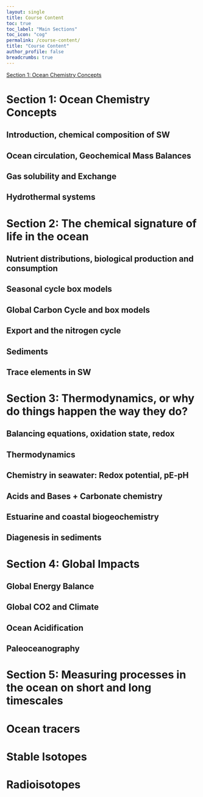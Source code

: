 ```yaml
---
layout: single
title: Course Content
toc: true
toc_label: "Main Sections"
toc_icon: "cog"
permalink: /course-content/
title: "Course Content"
author_profile: false
breadcrumbs: true
---
```


[Section 1: Ocean Chemistry Concepts](/OCN623_Chemical_Oceanography/course-content/01_ocean_chemistry_fundamentals/)

# Section 1: Ocean Chemistry Concepts
## Introduction, chemical composition of SW
## Ocean circulation, Geochemical Mass Balances
## Gas solubility and Exchange
## Hydrothermal systems 

# Section 2: The chemical signature of life in the ocean
## Nutrient distributions, biological production and consumption
## Seasonal cycle box models
## Global Carbon Cycle and box models
## Export and the nitrogen cycle
## Sediments
## Trace elements in SW 

# Section 3: Thermodynamics, or why do things happen the way they do?
## Balancing equations, oxidation state, redox
## Thermodynamics
## Chemistry in seawater: Redox potential, pE-pH
## Acids and Bases + Carbonate chemistry
## Estuarine and coastal biogeochemistry 
## Diagenesis in sediments

# Section 4: Global Impacts
## Global Energy Balance
## Global CO2 and Climate
## Ocean Acidification
## Paleoceanography

# Section 5: Measuring processes in the ocean on short and long timescales
# Ocean tracers
# Stable Isotopes
# Radioisotopes
